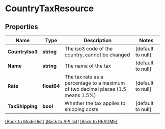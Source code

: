 # CountryTaxResource

## Properties
Name | Type | Description | Notes
------------ | ------------- | ------------- | -------------
**CountryIso3** | **string** | The iso3 code of the country, cannot be changed | [default to null]
**Name** | **string** | The name of the tax | [default to null]
**Rate** | **float64** | The tax rate as a percentage to a maximum of two decimal places (1.5 means 1.5%) | [default to null]
**TaxShipping** | **bool** | Whether the tax applies to shipping costs | [default to null]

[[Back to Model list]](../README.md#documentation-for-models) [[Back to API list]](../README.md#documentation-for-api-endpoints) [[Back to README]](../README.md)


